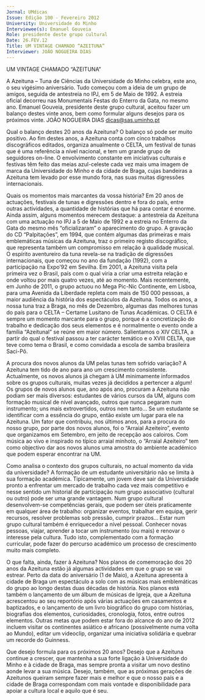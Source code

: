 ```yaml
---
Jornal: UMdicas
Issue: Edição 100 - Fevereiro 2012
University: Universidade do Minho
Interviewee(s): Emanuel Gouveia
Role: presidente deste grupo cultural
Date: 26.FEV.12
Title: UM VINTAGE CHAMADO “AZEITUNA”
Interviewer: JOÃO NOGUEIRA DIAS
---
```


UM VINTAGE CHAMADO “AZEITUNA”

A Azeituna – Tuna de Ciências da Universidade do
Minho celebra, este ano, o seu vigésimo aniversário.
Tudo começou com a ideia de um grupo de amigos,
seguida de antestreia no IPJ, em 5 de Maio de 1992.
A estreia oficial decorreu nas Monumentais Festas do
Enterro da Gata, no mesmo ano. Emanuel Gouveia,
presidente deste grupo cultural, aceitou fazer um balanço destes vinte anos, bem como formular alguns
desejos para os próximos vinte.
JOÃO NOGUEIRA DIAS
dicas@sas.uminho.pt

Qual o balanço destes 20 anos da Azeituna?
O balanço só pode ser muito positivo. Ao fim destes
anos, a Azeituna conta com cinco trabalhos discográficos editados, organiza anualmente o CELTA, um
festival de tunas que é uma referência a nível nacional, e tem um grande grupo de seguidores on-line. O
envolvimento constante em iniciativas culturais e festivas têm feito das meias azul-celeste cada vez mais
uma imagem de marca da Universidade do Minho e
da cidade de Braga, cujas bandeiras a Azeituna tem
levado por esse mundo fora, nas suas muitas digressões internacionais.

Quais os momentos mais marcantes da vossa
história?
Em 20 anos de actuações, festivais de tunas e digressões dentro e fora do país, entre outras actividades, a quantidade de histórias que há para contar é
enorme. Ainda assim, alguns momentos merecem
destaque: a antestreia da Azeituna com uma actuação no IPJ a 5 de Maio de 1992 e a estreia no Enterro
da Gata do mesmo mês “oficializaram” o aparecimento do grupo. A gravação do CD “Palpitações”,
em 1994, que contém algumas das primeiras e mais
emblemáticas músicas da Azeituna, traz o primeiro
registo discográfico, que representa também um
compromisso em relação à qualidade musical. O
espírito aventureiro da tuna revela-se na tradição de
digressões internacionais, que começou no ano da
fundação (1992), com a participação na Expo’92 em
Sevilha. Em 2001, a Azeituna visita pela primeira vez
o Brasil, país com o qual viria a criar uma estreita
relação e onde voltou por mais quatro vezes, até ao
momento.
Mais recentemente, em Junho de 2011, o grupo actuou no Mega Pic-Nic Continente, em Lisboa, para
uma Avenida da Liberdade repleta com mais de
150 000 pessoas, a maior audiência da história dos
espectáculos da Azeituna. Todos os anos, a nossa
tuna traz a Braga, no mês de Dezembro, algumas
das melhores tunas do país para o CELTA – Certame
Lusitano de Tunas Académicas. O CELTA é sempre
um momento marcante para o grupo, porque é a
concretização do trabalho e dedicação dos seus
elementos e é normalmente o evento onde a família
“Azeitunal” se reúne em maior número. Salientamos
o XIV CELTA, a partir do qual o festival passou a ter
carácter temático e o XVIII CELTA, que teve como
tema o Brasil, e como convidada a escola de samba
brasileira Saci-Pô.

A procura dos novos alunos da UM pelas tunas tem sofrido variação?
A Azeituna tem tido de ano para ano um crescimento
consistente. Actualmente, os novos alunos já chegam
à UM minimamente informados sobre os grupos
culturais, muitas vezes já decididos a pertencer a algum! Os grupos de novos alunos que, ano após ano,
procuram a Azeituna não podiam ser mais diversos:
estudantes de vários cursos da UM, alguns com formação musical de nível avançado, outros que nunca
pegaram num instrumento; uns mais extrovertidos,
outros nem tanto... Se um estudante se identificar
com a essência do grupo, então existe um lugar para
ele na Azeituna. Um fator que contribuiu, nos últimos
anos, para a procura do nosso grupo, por parte dos
novos alunos, foi o “Arraial Azeiteiro”, evento que organizamos em Setembro, em jeito de recepção aos
caloiros. Com música ao vivo e inspirado no típico
arraial minhoto, o “Arraial Azeiteiro” tem como objectivo dar aos novos alunos uma amostra do ambiente
académico que podem esperar encontrar na UM.

Como analisa o contexto dos grupos culturais,
no actual momento da vida da universidade?
A formação de um estudante universitário não se limita à sua formação académica. Tipicamente, um
jovem deve sair da Universidade pronto a enfrentar
um mercado de trabalho cada vez mais competitivo e nesse sentido um historial de participação num
grupo associativo (cultural ou outro) pode ser uma
grande vantagem. Num grupo cultural desenvolvem-se competências gerais, que podem ser úteis praticamente em qualquer área de trabalho: organizar
eventos, trabalhar em equipa, gerir recursos, resolver
problemas sob pressão, cumprir prazos... Estar num
grupo cultural também é enriquecedor a nível pessoal. Conhecer novas pessoas, viajar, aprender a tocar
um instrumento (ou mais) e renovar o interesse pela
cultura. Tudo isto, complementado com a formação
curricular, pode fazer do percurso académico um
processo de crescimento muito mais completo.

O que falta, ainda, fazer à Azeituna?
Nos planos de comemoração dos 20 anos da Azeituna estão já algumas actividades em que o grupo se vai estrear. Perto da data do aniversário (1 de Maio),
a Azeituna apresenta à cidade de Braga um espectáculo a solo com as músicas mais emblemáticas
do grupo ao longo destas duas décadas de história.
Nos planos está também o lançamento de um álbum
de músicas de Igreja, que a Azeituna acrescentou ao
seu reportório após várias actuações em casamentos
e baptizados, e o lançamento de um livro biográfico
do grupo com histórias, biografias dos elementos,
curiosidades, cronologia, fotos, entre outros elementos. Outras metas que podem estar fora do alcance
do ano de 2012 incluem visitar os continentes asiático e africano (possivelmente numa volta ao Mundo),
editar um videoclip, organizar uma iniciativa solidária
e quebrar um recorde do Guinness.

Que desejo formula para os próximos 20
anos?
Desejo que a Azeituna continue a crescer, que mantenha a sua forte ligação à Universidade do Minho
e à cidade de Braga, mas sempre pronta a visitar
um novo destino aonde levar a sua música. Desejo, também, que as próximas gerações de Azeitunos
queiram sempre fazer mais e melhor e que o nosso
país e a cidade de Braga correspondam com mais
vontade e disponibilidade para apoiar a cultura local
e aquilo que é seu.